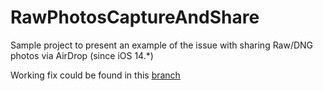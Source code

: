 # RawPhotosCaptureAndShare
Sample project to present an example of the issue with sharing Raw/DNG photos via AirDrop (since iOS 14.*)

Working fix could be found in this [branch](https://github.com/victor-kotov-arcadia/RawPhotosCaptureAndShare/tree/variants/thumbnail)
